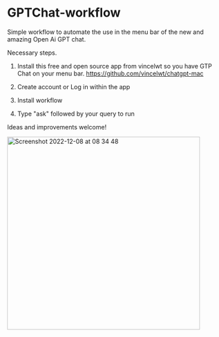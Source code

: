 # GPTChat-workflow

Simple workflow to automate the use in the menu bar of the new and amazing Open Ai GPT chat.


Necessary steps.


1. Install this free and open source app from vincelwt so you have GTP Chat on your menu bar. https://github.com/vincelwt/chatgpt-mac

2. Create account or Log in within the app

3. Install workflow

4. Type "ask" followed by your query to run


Ideas and improvements welcome! 


<img width="446" alt="Screenshot 2022-12-08 at 08 34 48" src="https://user-images.githubusercontent.com/28694518/206438702-fab3f1a9-def1-40f7-9a47-a6438f716cbf.png">
